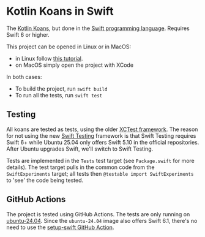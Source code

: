# Kotlin Koans in Swift

The [Kotlin Koans](https://play.kotlinlang.org/koans/overview), but done in the
[Swift programming language](https://www.swift.org). Requires Swift 6 or higher.

This project can be opened in Linux or in MacOS:

- in Linux follow [this tutorial](https://mvysny.github.io/swift/).
- on MacOS simply open the project with XCode

In both cases:

- To build the project, run `swift build`
- To run all the tests, run `swift test`

## Testing

All koans are tested as tests, using the
older [XCTest framework](https://developer.apple.com/documentation/xctest).
The reason for not using the new [Swift Testing](https://developer.apple.com/documentation/testing/)
framework is that Swift Testing requires Swift 6+ while Ubuntu 25.04 only offers Swift 5.10 in the official repositories.
After Ubuntu upgrades Swift, we'll switch to Swift Testing.

Tests are implemented in the `Tests` test target (see `Package.swift` for more details). The test target pulls in
the common code from the `SwiftExperiments` target; all tests then `@testable import SwiftExperiments`
to 'see' the code being tested.

## GitHub Actions

The project is tested using GitHub Actions. The tests are only running on [ubuntu-24.04](https://github.com/actions/runner-images/blob/main/images/ubuntu/Ubuntu2404-Readme.md).
Since the `ubuntu-24.04` image also offers Swift 6.1, there's no need to use the
[setup-swift GitHub Action](https://github.com/swift-actions/setup-swift).
